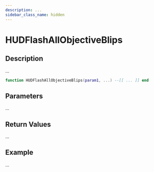 ```yaml
---
description: ...
sidebar_class_name: hidden
---
```


# HUDFlashAllObjectiveBlips

## Description

...

```lua
function HUDFlashAllObjectiveBlips(param1, ...) --[[ ... ]] end
```

## Parameters

...

## Return Values

...

## Example

...

